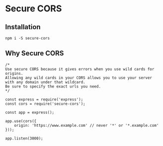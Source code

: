 # Secure CORS

## Installation
`npm i -S secure-cors`

## Why Secure CORS
    /*
    Use secure CORS because it gives errors when you use wild cards for origins.
    Allowing any wild cards in your CORS allows you to use your server with any domain under that wildcard.
    Be sure to specify the exact urls you need.
    */

    const express = require('express');
    const cors = require('secure-cors');

    const app = express();

    app.use(cors({
        origin: 'https://www.example.com' // never '*' or '*.example.com'
    }));

    app.listen(3000);
